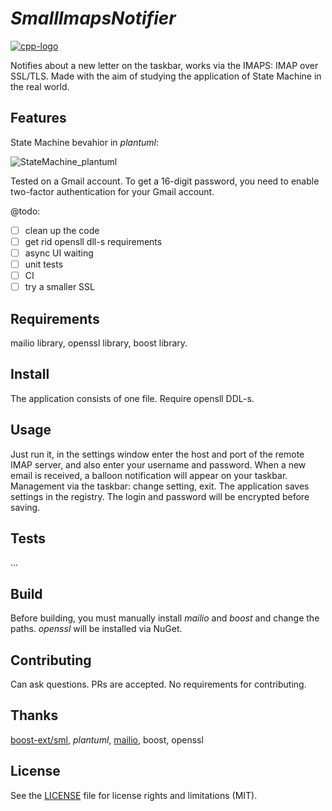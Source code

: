 # _SmallImapsNotifier_
[![cpp-logo](https://img.shields.io/badge/C++v20-Solutions-blue.svg?style=flat&logo=c%2B%2B)](
https://en.wikipedia.org/wiki/C++
)

Notifies about a new letter on the taskbar, works via the IMAPS: IMAP over SSL/TLS.
Made with the aim of studying the application of State Machine in the real world.

## Features
State Machine bevahior in *plantuml*:

![StateMachine_plantuml](https://github.com/Alex0vSky/SmallImapsNotifier/assets/52796897/1fca7162-ee3d-4921-bde4-03df3403368a)

Tested on a Gmail account. To get a 16-digit password, you need to enable two-factor authentication for your Gmail account.

@todo:
- [ ] clean up the code
- [ ] get rid opensll dll-s requirements
- [ ] async UI waiting
- [ ] unit tests
- [ ] CI
- [ ] try a smaller SSL

## Requirements
mailio library, openssl library, boost library.

## Install
The application consists of one file. Require opensll DDL-s.

## Usage
Just run it, in the settings window enter the host and port of the remote IMAP server, and also enter your username and password.
When a new email is received, a balloon notification will appear on your taskbar.
Management via the taskbar: change setting, exit.
The application saves settings in the registry. The login and password will be encrypted before saving.

## Tests
...

## Build
Before building, you must manually install *mailio* and *boost* and change the paths.
*openssl* will be installed via NuGet.

## Contributing
Can ask questions. PRs are accepted. No requirements for contributing.

## Thanks
[boost-ext/sml](https://github.com/boost-ext/sml), *plantuml*, [mailio](https://github.com/karastojko/mailio), boost, openssl

## License
See the [LICENSE](https://github.com/Alex0vSky/SmallImapsNotifier/blob/main/LICENSE) file for license rights and limitations (MIT).
